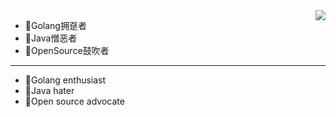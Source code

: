 <img align="right" src="https://github-readme-stats.vercel.app/api?username=zodiac182&count_private=true&show_icons=true&theme=radicalhide_title=true&show_icons=true" />


- 👏Golang拥趸者
- 👿Java憎恶者
- 🥳OpenSource鼓吹者
---
- 👏Golang enthusiast
- 👿Java hater
- 🥳Open source advocate
